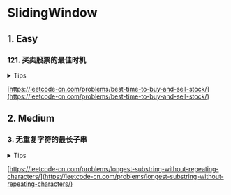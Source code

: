 # SlidingWindow

## 1. Easy

### 121. 买卖股票的最佳时机

<details>
<summary>Tips</summary>

1. 右边不断移动,左边只要大于右边就进行右移

</details>

[https://leetcode-cn.com/problems/best-time-to-buy-and-sell-stock/](https://leetcode-cn.com/problems/best-time-to-buy-and-sell-stock/)

## 2. Medium

### 3. 无重复字符的最长子串

<details>
<summary>Tips</summary>

1. 维护一个滑动窗口
2. 以及一个Set记录字符出现
3. 每次右移到新字符时如果Set已经用过则要不断右移左窗口直到Set消失

</details>

[https://leetcode-cn.com/problems/longest-substring-without-repeating-characters/](https://leetcode-cn.com/problems/longest-substring-without-repeating-characters/)